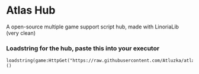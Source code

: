 # Atlas Hub

A open-source multiple game support script hub, made with LinoriaLib (very clean)

### Loadstring for the hub, paste this into your executor
```
loadstring(game:HttpGet("https://raw.githubusercontent.com/Atluzka/atlashub/main/atlashub.lua",true))()
```
